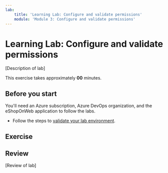 ```yaml
---
lab:
    title: 'Learning Lab: Configure and validate permissions'
    module: 'Module 3: Configure and validate permissions'
---
```


# Learning Lab: Configure and validate permissions

[Description of lab]

This exercise takes approximately **00** minutes.

## Before you start

You'll need an Azure subscription, Azure DevOps organization, and the eShopOnWeb application to follow the labs.

- Follow the steps to [validate your lab environment](APL1001_M00_Validate_Lab_Environment.md).

## Exercise

## Review

[Review of lab]
